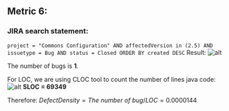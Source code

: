 ## Metric 6:

### JIRA search statement:
`project = "Commons Configuration" AND affectedVersion in (2.5) AND issuetype = Bug AND status = Closed ORDER BY created DESC`
Result:
![alt](https://i.imgur.com/msojEFC.png)

The number of bugs is **1**.

For LOC, we are using CLOC tool to count the number of lines java code:
![alt](https://i.imgur.com/ENbaNpl.png)
**SLOC = 69349**

Therefore:
$Defect Density = The\ number\ of \ bug / LOC = 0.0000144$